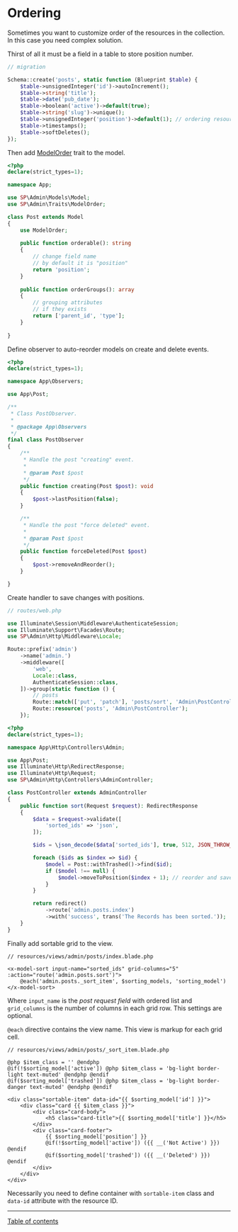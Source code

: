 Ordering
========

Sometimes you want to customize order of the resources in the collection.
In this case you need complex solution.

Thirst of all it must be a field in a table to store position number.

```php
// migration

Schema::create('posts', static function (Blueprint $table) {
    $table->unsignedInteger('id')->autoIncrement();
    $table->string('title');
    $table->date('pub_date');
    $table->boolean('active')->default(true);
    $table->string('slug')->unique();
    $table->unsignedInteger('position')->default(1); // ordering resource
    $table->timestamps();
    $table->softDeletes();
});
```

Then add [ModelOrder](../src/Traits/ModelOrder.php) trait to the model.

```php
<?php
declare(strict_types=1);

namespace App;

use SP\Admin\Models\Model;
use SP\Admin\Traits\ModelOrder;

class Post extends Model
{
    use ModelOrder;
    
    public function orderable(): string
    {
        // change field name
        // by default it is "position"
        return 'position';
    }
    
    public function orderGroups(): array
    {
        // grouping attributes
        // if they exists
        return ['parent_id', 'type'];
    }
    
}
```

Define observer to auto-reorder models on create and delete events.

```php
<?php
declare(strict_types=1);

namespace App\Observers;

use App\Post;

/**
 * Class PostObserver.
 *
 * @package App\Observers
 */
final class PostObserver
{
    /**
     * Handle the post "creating" event.
     *
     * @param Post $post
     */
    public function creating(Post $post): void
    {
        $post->lastPosition(false);
    }

    /**
     * Handle the post "force deleted" event.
     *
     * @param Post $post
     */
    public function forceDeleted(Post $post)
    {
        $post->removeAndReorder();
    }

}
```

Create handler to save changes with positions.

```php
// routes/web.php

use Illuminate\Session\Middleware\AuthenticateSession;
use Illuminate\Support\Facades\Route;
use SP\Admin\Http\Middleware\Locale;

Route::prefix('admin')
    ->name('admin.')
    ->middleware([
        'web',
        Locale::class,
        AuthenticateSession::class,
    ])->group(static function () {
        // posts
        Route::match(['put', 'patch'], 'posts/sort', 'Admin\PostController@sort')->name('posts.sort');
        Route::resource('posts', 'Admin\PostController');
    });
```

```php
<?php
declare(strict_types=1);

namespace App\Http\Controllers\Admin;

use App\Post;
use Illuminate\Http\RedirectResponse;
use Illuminate\Http\Request;
use SP\Admin\Http\Controllers\AdminController;

class PostController extends AdminController
{
    public function sort(Request $request): RedirectResponse
    {
        $data = $request->validate([
            'sorted_ids' => 'json',
        ]);

        $ids = \json_decode($data['sorted_ids'], true, 512, JSON_THROW_ON_ERROR);

        foreach ($ids as $index => $id) {
            $model = Post::withTrashed()->find($id);
            if ($model !== null) {
                $model->moveToPosition($index + 1); // reorder and save
            }
        }

        return redirect()
            ->route('admin.posts.index')
            ->with('success', trans('The Records has been sorted.'));
    }
}
```

Finally add sortable grid to the view.

```
// resources/views/admin/posts/index.blade.php

<x-model-sort input-name="sorted_ids" grid-columns="5" :action="route('admin.posts.sort')">
    @each('admin.posts._sort_item', $sorting_models, 'sorting_model')
</x-model-sort>
```

Where `input_name` is the *post request field* with ordered list
and `grid_columns` is the number of columns in each grid row.
This settings are optional.

`@each` directive contains the view name.
This view is markup for each grid cell.

```
// resources/views/admin/posts/_sort_item.blade.php

@php $item_class = '' @endphp
@if(!$sorting_model['active']) @php $item_class = 'bg-light border-light text-muted' @endphp @endif
@if($sorting_model['trashed']) @php $item_class = 'bg-light border-danger text-muted' @endphp @endif

<div class="sortable-item" data-id="{{ $sorting_model['id'] }}">
    <div class="card {{ $item_class }}">
        <div class="card-body">
            <h5 class="card-title">{{ $sorting_model['title'] }}</h5>
        </div>
        <div class="card-footer">
            {{ $sorting_model['position'] }}
            @if(!$sorting_model['active']) ({{ __('Not Active') }}) @endif
            @if($sorting_model['trashed']) ({{ __('Deleted') }}) @endif
        </div>
    </div>
</div>
```

Necessarily you need to define container with `sortable-item` class
and `data-id` attribute with the resource ID.

---

[Table of contents](./index.md)
